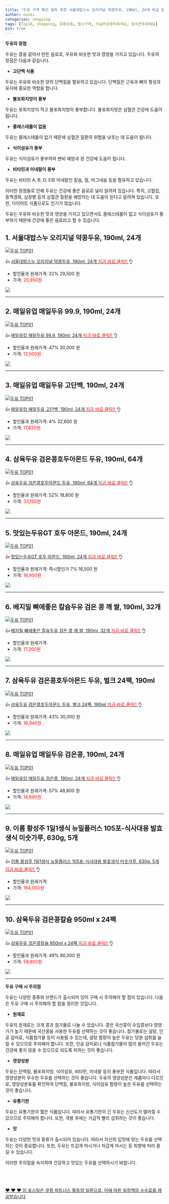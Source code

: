 ```yaml
---
title: "두유 가격 확인 필독 추천 서울대밥스누 오리지널 약콩두유, 190ml, 24개 비교 장점 구매가이드"
author: eunmi.
categories: shopping
tags: [Top10, shopping, 유행상품, 필수구매, 지금바로클릭하세요, 놓치면후회해요]
pin: true
---
```

**두유의 장점**

두유는 콩을 갈아서 만든 음료로, 우유와 비슷한 맛과 영양을 가지고 있습니다. 두유의 장점은 다음과 같습니다.

* **고단백 식품**

두유는 우유와 비슷한 양의 단백질을 함유하고 있습니다. 단백질은 근육과 뼈의 형성과 유지에 중요한 역할을 합니다.

* **불포화지방이 풍부**

두유는 포화지방이 적고 불포화지방이 풍부합니다. 불포화지방은 심혈관 건강에 도움이 됩니다.

* **콜레스테롤이 없음**

두유는 콜레스테롤이 없기 때문에 심혈관 질환의 위험을 낮추는 데 도움이 됩니다.

* **식이섬유가 풍부**

두유는 식이섬유가 풍부하여 변비 예방과 장 건강에 도움이 됩니다.

* **비타민과 미네랄이 풍부**

두유는 비타민 A, B, D, E와 미네랄인 칼슘, 철, 마그네슘 등을 함유하고 있습니다.

이러한 장점들로 인해 두유는 건강에 좋은 음료로 널리 알려져 있습니다. 특히, 고혈압, 동맥경화, 심장병 등의 심혈관 질환을 예방하는 데 도움이 된다고 알려져 있습니다. 또한, 다이어트 식품으로도 인기가 많습니다.

두유는 우유와 비슷한 맛과 영양을 가지고 있으면서도 콜레스테롤이 없고 식이섬유가 풍부하기 때문에 건강에 좋은 음료라고 할 수 있습니다.

   

## 1. 서울대밥스누 오리지널 약콩두유, 190ml, 24개

[![두유 TOP01](https://thumbnail9.coupangcdn.com/thumbnails/remote/230x230ex/image/product/image/vendoritem/2019/08/05/3693311871/f614674b-d753-4f97-9687-db685bfea8b1.jpg)](https://link.coupang.com/re/AFFSDP?lptag=AF3617701&subid=GithubCoopas&pageKey=293207724&traceid=V0-153&itemId=282799373&vendorItemId=3693311871)


👍 [서울대밥스누 오리지널 약콩두유, 190ml, 24개 <font color=red> 지금 바로 클릭!! </font> ](https://link.coupang.com/re/AFFSDP?lptag=AF3617701&subid=GithubCoopas&pageKey=293207724&traceid=V0-153&itemId=282799373&vendorItemId=3693311871) 👌 


- 할인율과 원래가격: 22%  29,500   원
- 가격: <span style='color:red'>20,850원</span>

[![](/discount_price.png)](https://link.coupang.com/re/AFFSDP?lptag=AF3617701&subid=GithubCoopas&pageKey=293207724&traceid=V0-153&itemId=282799373&vendorItemId=3693311871)

---


   

## 2. 매일유업 매일두유 99.9, 190ml, 24개

[![두유 TOP01](https://thumbnail6.coupangcdn.com/thumbnails/remote/230x230ex/image/retail/images/8497634205009145-8a1b7c5f-8df6-44d1-82ca-43fc65d8c2b5.jpg)](https://link.coupang.com/re/AFFSDP?lptag=AF3617701&subid=GithubCoopas&pageKey=197024288&traceid=V0-153&itemId=15582671148&vendorItemId=3038558667)


👍 [매일유업 매일두유 99.9, 190ml, 24개 <font color=red> 지금 바로 클릭!! </font> ](https://link.coupang.com/re/AFFSDP?lptag=AF3617701&subid=GithubCoopas&pageKey=197024288&traceid=V0-153&itemId=15582671148&vendorItemId=3038558667) 👌 


- 할인율과 원래가격: 47%  30,000   원
- 가격: <span style='color:red'>13,500원</span>

[![](/discount_price.png)](https://link.coupang.com/re/AFFSDP?lptag=AF3617701&subid=GithubCoopas&pageKey=197024288&traceid=V0-153&itemId=15582671148&vendorItemId=3038558667)

---


   

## 3. 매일유업 매일두유 고단백, 190ml, 24개

[![두유 TOP01](https://thumbnail6.coupangcdn.com/thumbnails/remote/230x230ex/image/retail/images/4094215087288791-febf869d-7c2c-42a5-bf95-d582bf95bbb9.png)](https://link.coupang.com/re/AFFSDP?lptag=AF3617701&subid=GithubCoopas&pageKey=6579527741&traceid=V0-153&itemId=14800669618&vendorItemId=75943171647)


👍 [매일유업 매일두유 고단백, 190ml, 24개 <font color=red> 지금 바로 클릭!! </font> ](https://link.coupang.com/re/AFFSDP?lptag=AF3617701&subid=GithubCoopas&pageKey=6579527741&traceid=V0-153&itemId=14800669618&vendorItemId=75943171647) 👌 


- 할인율과 원래가격: 4%  32,600   원
- 가격: <span style='color:red'>17,820원</span>

[![](/discount_price.png)](https://link.coupang.com/re/AFFSDP?lptag=AF3617701&subid=GithubCoopas&pageKey=6579527741&traceid=V0-153&itemId=14800669618&vendorItemId=75943171647)

---


   

## 4. 삼육두유 검은콩호두아몬드 두유, 190ml, 64개

[![두유 TOP01](https://thumbnail8.coupangcdn.com/thumbnails/remote/230x230ex/image/vendor_inventory/1faf/e995431d5da211d91a63e542fca0e7eeacda3671dad9ead54f45b947fc8b.jpg)](https://link.coupang.com/re/AFFSDP?lptag=AF3617701&subid=GithubCoopas&pageKey=10229890&traceid=V0-153&itemId=61802452&vendorItemId=83200583478)


👍 [삼육두유 검은콩호두아몬드 두유, 190ml, 64개 <font color=red> 지금 바로 클릭!! </font> ](https://link.coupang.com/re/AFFSDP?lptag=AF3617701&subid=GithubCoopas&pageKey=10229890&traceid=V0-153&itemId=61802452&vendorItemId=83200583478) 👌 


- 할인율과 원래가격: 52%  18,800   원
- 가격: <span style='color:red'>33,150원</span>

[![](/discount_price.png)](https://link.coupang.com/re/AFFSDP?lptag=AF3617701&subid=GithubCoopas&pageKey=10229890&traceid=V0-153&itemId=61802452&vendorItemId=83200583478)

---


   

## 5. 맛있는두유GT 호두 아몬드, 190ml, 24개

[![두유 TOP01](https://thumbnail6.coupangcdn.com/thumbnails/remote/230x230ex/image/retail/images/2023/10/24/14/1/97574034-89b5-4996-95ea-b8de969924a0.png)](https://link.coupang.com/re/AFFSDP?lptag=AF3617701&subid=GithubCoopas&pageKey=7672668276&traceid=V0-153&itemId=20472083745&vendorItemId=87551392269)


👍 [맛있는두유GT 호두 아몬드, 190ml, 24개 <font color=red> 지금 바로 클릭!! </font> ](https://link.coupang.com/re/AFFSDP?lptag=AF3617701&subid=GithubCoopas&pageKey=7672668276&traceid=V0-153&itemId=20472083745&vendorItemId=87551392269) 👌 


- 할인율과 원래가격: 즉시할인가 7%  16,500   원
- 가격: <span style='color:red'>16,900원</span>

[![](/discount_price.png)](https://link.coupang.com/re/AFFSDP?lptag=AF3617701&subid=GithubCoopas&pageKey=7672668276&traceid=V0-153&itemId=20472083745&vendorItemId=87551392269)

---


   

## 6. 베지밀 뼈에좋은 칼슘두유 검은 콩 깨 쌀, 190ml, 32개

[![두유 TOP01](https://thumbnail10.coupangcdn.com/thumbnails/remote/230x230ex/image/retail/images/642130166559969-4bf869f0-87b8-4286-987e-f9c475ce12de.jpg)](https://link.coupang.com/re/AFFSDP?lptag=AF3617701&subid=GithubCoopas&pageKey=34888954&traceid=V0-153&itemId=17910003845&vendorItemId=85072693119)


👍 [베지밀 뼈에좋은 칼슘두유 검은 콩 깨 쌀, 190ml, 32개 <font color=red> 지금 바로 클릭!! </font> ](https://link.coupang.com/re/AFFSDP?lptag=AF3617701&subid=GithubCoopas&pageKey=34888954&traceid=V0-153&itemId=17910003845&vendorItemId=85072693119) 👌 


- 할인율과 원래가격: 
- 가격: <span style='color:red'>17,200원</span>

[![](/discount_price.png)](https://link.coupang.com/re/AFFSDP?lptag=AF3617701&subid=GithubCoopas&pageKey=34888954&traceid=V0-153&itemId=17910003845&vendorItemId=85072693119)

---


   

## 7. 삼육두유 검은콩호두아몬드 두유, 벌크 24팩, 190ml

[![두유 TOP01](https://thumbnail8.coupangcdn.com/thumbnails/remote/230x230ex/image/vendor_inventory/06e7/66cdf6b40b3c027e392d63b2da775000791ec83e47fe13dd74af04fc54bf.jpg)](https://link.coupang.com/re/AFFSDP?lptag=AF3617701&subid=GithubCoopas&pageKey=7670140314&traceid=V0-153&itemId=20458664750&vendorItemId=73970860164)


👍 [삼육두유 검은콩호두아몬드 두유, 벌크 24팩, 190ml <font color=red> 지금 바로 클릭!! </font> ](https://link.coupang.com/re/AFFSDP?lptag=AF3617701&subid=GithubCoopas&pageKey=7670140314&traceid=V0-153&itemId=20458664750&vendorItemId=73970860164) 👌 


- 할인율과 원래가격: 43%  30,000   원
- 가격: <span style='color:red'>18,940원</span>

[![](/discount_price.png)](https://link.coupang.com/re/AFFSDP?lptag=AF3617701&subid=GithubCoopas&pageKey=7670140314&traceid=V0-153&itemId=20458664750&vendorItemId=73970860164)

---


   

## 8. 매일유업 매일두유 검은콩, 190ml, 24개

[![두유 TOP01](https://thumbnail7.coupangcdn.com/thumbnails/remote/230x230ex/image/retail/images/8388483274704510-88b845d9-af76-4fc7-a127-e1334c7b495c.jpg)](https://link.coupang.com/re/AFFSDP?lptag=AF3617701&subid=GithubCoopas&pageKey=1729936296&traceid=V0-153&itemId=15582705964&vendorItemId=70933171241)


👍 [매일유업 매일두유 검은콩, 190ml, 24개 <font color=red> 지금 바로 클릭!! </font> ](https://link.coupang.com/re/AFFSDP?lptag=AF3617701&subid=GithubCoopas&pageKey=1729936296&traceid=V0-153&itemId=15582705964&vendorItemId=70933171241) 👌 


- 할인율과 원래가격: 57%  48,800   원
- 가격: <span style='color:red'>14,690원</span>

[![](/discount_price.png)](https://link.coupang.com/re/AFFSDP?lptag=AF3617701&subid=GithubCoopas&pageKey=1729936296&traceid=V0-153&itemId=15582705964&vendorItemId=70933171241)

---


   

## 9. 이롬 황성주 1일1생식 뉴밀플러스 105포-식사대용 발효생식 미숫가루, 630g, 5개

[![두유 TOP01](https://thumbnail10.coupangcdn.com/thumbnails/remote/230x230ex/image/vendor_inventory/01f5/4ebd7c985e52383e203ca5d318019f6d09290a0ab4e2c96eec3f39b29387.jpg)](https://link.coupang.com/re/AFFSDP?lptag=AF3617701&subid=GithubCoopas&pageKey=6475596177&traceid=V0-153&itemId=14151895085&vendorItemId=81398402403)


👍 [이롬 황성주 1일1생식 뉴밀플러스 105포-식사대용 발효생식 미숫가루, 630g, 5개 <font color=red> 지금 바로 클릭!! </font> ](https://link.coupang.com/re/AFFSDP?lptag=AF3617701&subid=GithubCoopas&pageKey=6475596177&traceid=V0-153&itemId=14151895085&vendorItemId=81398402403) 👌 


- 할인율과 원래가격: 
- 가격: <span style='color:red'>194,000원</span>

[![](/discount_price.png)](https://link.coupang.com/re/AFFSDP?lptag=AF3617701&subid=GithubCoopas&pageKey=6475596177&traceid=V0-153&itemId=14151895085&vendorItemId=81398402403)

---


   

## 10. 삼육두유 검은콩칼슘 950ml x 24팩

[![두유 TOP01](https://thumbnail10.coupangcdn.com/thumbnails/remote/230x230ex/image/vendor_inventory/b0fb/b2899972fd82c118d32c3bb4633a43dd1225142c6b47bda919f2b7435e91.jpg)](https://link.coupang.com/re/AFFSDP?lptag=AF3617701&subid=GithubCoopas&pageKey=7709548955&traceid=V0-153&itemId=20662499315&vendorItemId=87017518059)


👍 [삼육두유 검은콩칼슘 950ml x 24팩 <font color=red> 지금 바로 클릭!! </font> ](https://link.coupang.com/re/AFFSDP?lptag=AF3617701&subid=GithubCoopas&pageKey=7709548955&traceid=V0-153&itemId=20662499315&vendorItemId=87017518059) 👌 


- 할인율과 원래가격: 49%  90,000   원
- 가격: <span style='color:red'>59,800원</span>

[![](/discount_price.png)](https://link.coupang.com/re/AFFSDP?lptag=AF3617701&subid=GithubCoopas&pageKey=7709548955&traceid=V0-153&itemId=20662499315&vendorItemId=87017518059)

---
**두유 구매 시 주의점**

두유는 다양한 종류와 브랜드가 출시되어 있어 구매 시 주의해야 할 점이 있습니다. 다음은 두유 구매 시 주의해야 할 점을 정리한 것입니다.

* **원재료**

두유의 원재료는 크게 콩과 첨가물로 나눌 수 있습니다. 콩은 국산콩이 수입콩보다 영양가가 높기 때문에 국산콩을 사용한 두유를 선택하는 것이 좋습니다. 첨가물로는 설탕, 인공 감미료, 식품첨가물 등이 사용될 수 있는데, 설탕 함량이 높은 두유는 당분 섭취를 늘릴 수 있으므로 주의해야 합니다. 또한, 인공 감미료나 식품첨가물이 많이 들어간 두유는 건강에 좋지 않을 수 있으므로 되도록 피하는 것이 좋습니다.

* **영양성분**

두유는 단백질, 불포화지방, 식이섬유, 비타민, 미네랄 등이 풍부한 식품입니다. 따라서 영양성분이 우수한 두유를 선택하는 것이 좋습니다. 두유의 영양성분은 제품마다 다르므로, 영양성분표를 확인하여 단백질, 불포화지방, 식이섬유 함량이 높은 두유를 선택하는 것이 좋습니다.

* **유통기한**

두유는 유통기한이 짧은 식품입니다. 따라서 유통기한이 긴 두유는 신선도가 떨어질 수 있으므로 주의해야 합니다. 또한, 개봉 후에는 가급적 빨리 섭취하는 것이 좋습니다.

* **맛**

두유는 다양한 맛과 종류가 출시되어 있습니다. 따라서 자신의 입맛에 맞는 두유를 선택하는 것이 중요합니다. 또한, 두유는 뜨겁게 마시거나 차갑게 마시는 등 취향에 따라 즐길 수 있습니다.

이러한 주의점을 숙지하여 건강하고 맛있는 두유를 선택하시기 바랍니다.<br><br><br><br><br> [ ❤ ❤ ❤ 이 포스팅은 쿠팡 파트너스 활동의 일환으로, 이에 따른 일정액의 수수료를 제공받습니다](https://link.coupang.com/a/bcEFyh)